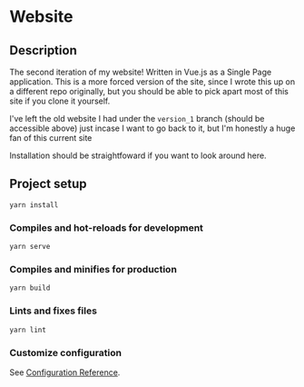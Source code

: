 # Website

## Description
The second iteration of my website! Written in Vue.js as a Single Page
application. This is a more forced version of the site, since I wrote this up
on a different repo originally, but you should be able to pick apart most of
this site if you clone it yourself.

I've left the old website I had under the ``version_1`` branch (should be
accessible above) just incase I want to go back to it, but I'm honestly a huge
fan of this current site

Installation should be straightfoward if you want to look around here. 

## Project setup
```
yarn install
```

### Compiles and hot-reloads for development
```
yarn serve
```

### Compiles and minifies for production
```
yarn build
```

### Lints and fixes files
```
yarn lint
```

### Customize configuration
See [Configuration Reference](https://cli.vuejs.org/config/).
